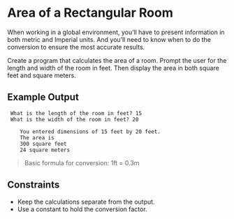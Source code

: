 # Area of a Rectangular Room

When working in a global environment, you’ll have to
present information in both metric and Imperial units. And
you’ll need to know when to do the conversion to ensure
the most accurate results.

Create a program that calculates the area of a room. Prompt
the user for the length and width of the room in feet. Then
display the area in both square feet and square meters.

## Example Output

````
 What is the length of the room in feet? 15
 What is the width of the room in feet? 20

    You entered dimensions of 15 feet by 20 feet.
    The area is
    300 square feet
    24 square meters

````

>Basic formula for conversion: 1ft = 0.3m 

## Constraints

- Keep the calculations separate from the output.
- Use a constant to hold the conversion factor.
